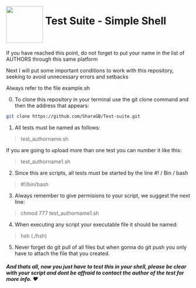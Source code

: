 # <a href="url"><img src="https://user-images.githubusercontent.com/90220978/145431367-fc8e9427-ee00-4956-b28f-ebf138707993.png" align="middle" width="100" height="100"></a>     Test Suite - Simple Shell


If you have reached this point, do not forget to put your name in the list of AUTHORS through this same platform

Next I will put some important conditions to work with this repository, seeking to avoid unnecessary errors and setbacks

Always refer to the file example.sh

0. To clone this repository in your terminal use the git clone command and then the address that appears:

``` bash
git clone https://github.com/SharaGB/Test-suite.git
```

1. All tests must be named as follows:

> test_authorname.sh

If you are going to upload more than one test you can number it like this:

> test_authorname1.sh

2. Since this are scripts, all tests must be started by the line #! / Bin / bash

> #!/bin/bash

3. Always remember to give permisions to your script, we suggest the next line:

> chmod 777 test_authorname1.sh

4. When executing any script your executable file it should be named:

> hsh (./hsh)

5. Never forget do git pull of all files but when gonna do git push you only have to attach the file that you created.

#### *And thats all, now you just have to test this in your shell, please be clear with your script and dont be affraid to contact the author of the test for more info. ❤*

